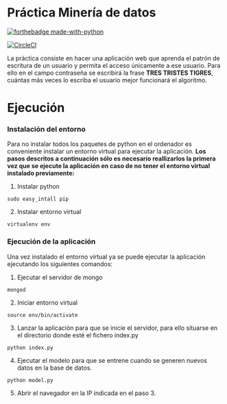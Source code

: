 # Práctica Minería de datos
[![forthebadge made-with-python](https://ForTheBadge.com/images/badges/made-with-python.svg)](https://www.python.org/)

[![CircleCI](https://circleci.com/gh/sergiomgm/PracticaAutenticacionMIN.svg?style=svg&circle-token=7e227970d2fd3e37e559ae104988caf59b935933)](https://circleci.com/gh/sergiomgm/PracticaAutenticacionMIN)


La práctica consiste en hacer una aplicación web que aprenda el patrón de escritura de un usuario y permita el acceso únicamente a ese usuario.
Para ello en el campo contraseña se escribirá la frase **TRES TRISTES TIGRES**, cuántas más veces lo escriba el usuario mejor funcionará el algoritmo.



# Ejecución


### Instalación del entorno
Para no instalar todos los paquetes de python en el ordenador es conveniente instalar un entorno virtual para ejecutar la aplicación. **Los pasos descritos a continuación sólo es necesario reallizarlos la primera vez que se ejecute la aplicación en caso de no tener el entorno virtual instalado previamente:**

1. Instalar python

```
sudo easy_intall pip
```

2. Instalar entorno virtual

```
virtualenv env
```



### Ejecución de la aplicación
Una vez instalado el entorno virtual ya se puede ejecutar la aplicación ejecutando los siguientes comandos:

1. Ejecutar el servidor de mongo

```
mongod
```

2. Iniciar entorno virtual

```
source env/bin/activate
```

3. Lanzar la aplicación para que se inicie el servidor, para ello situarse en el directorio donde esté el fichero index.py

```
python index.py
```

4. Ejecutar el modelo para que se entrene cuando se generen nuevos datos en la base de datos.

```
python model.py
```

5. Abrir el navegador en la IP indicada en el paso 3.
